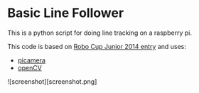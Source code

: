 # Basic Line Follower

This is a python script for doing line tracking on a raspberry pi.

This code is based on [Robo Cup Junior 2014 entry](https://github.com/abaeyens/image-processing/) and uses: 
 * [picamera](https://picamera.readthedocs.io/en/release-1.13/)
 * [openCV](https://opencv-python-tutroals.readthedocs.io/en/latest)

![screenshot][screenshot.png]
